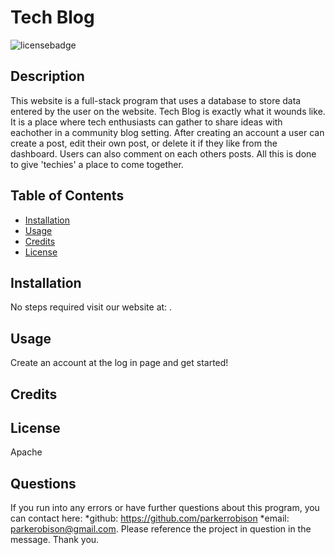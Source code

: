 # Tech Blog

  ![licensebadge](https://img.shields.io/badge/license-Apache-blue)

  ## Description 
  
  This website is a full-stack program that uses a database to store data entered by the user on the website. Tech Blog is exactly what it wounds like. It is a place where tech enthusiasts can gather to share ideas with eachother in a community blog setting. After creating an account a user can create a post, edit their own post, or delete it if they like from the dashboard. Users can also comment on each others posts. All this is done to give 'techies' a place to come together.
  
  
  ## Table of Contents
  
  * [Installation](#installation)
  * [Usage](#usage)
  * [Credits](#credits)
  * [License](#license)
  

  ## Installation
  
  No steps required visit our website at: .
  
  ## Usage 

  Create an account at the log in page and get started!
  
  ## Credits
  
  
   
  ## License

  Apache
  
  
  
  

  ## Questions
  If you run into any errors or have further questions about this program, you can contact here: 
  *github: https://github.com/parkerrobison 
  *email: parkerobison@gmail.com.
  Please reference the project in question in the message. Thank you.